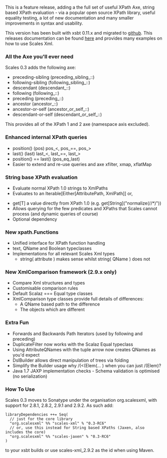 
This is a feature release, adding a the full set of useful XPath Axe, string based XPath evaluation - via a popular open source XPath library, useful equality testing, a lot of new documentation and many smaller improvements in syntax and usability.

This version has been built with xsbt 0.11.x and migrated to [github](https://github.com/chris-twiner/scalesXml).  This releases documentation can be found [here](http://scala-scales.googlecode.com/svn/sites/scales/scales-xml_2.9.2/0.3-RC6/index.html) and provides many examples on how to use Scales Xml.

### All the Axe you'll ever need

Scales 0.3 adds the following axe:

* preceding-sibling (preceding\_sibling\_::)
* following-sibling (following\_sibling\_::)
* descendant (descendant\_::)
* following (following\_::)
* preceding (preceding\_::)
* ancestor (ancestor\_::)
* ancestor-or-self (ancestor\_or\_self\_::)
* descendant-or-self (descendant\_or\_self\_::)

This provides all of the XPath 1 and 2 axe (namespace axis excluded).

### Enhanced internal XPath queries

* position() (pos)
        pos\_<, pos\_==, pos\_>
* last() (last)
        last\_<, last\_==, last\_>
* position() == last() (pos\_eq\_last)
* Easier to extend and re-use queries and axe
        xfilter, xmap, xflatMap

### String base XPath evaluation

* Evaluate normal XPath 1.0 strings to XmlPaths
* Evaluates to an Iterable[Either[AttributePath, XmlPath]] or,
+ get[T] a value directly from XPath 1.0 (e.g. get[String]\("normalize(//\*)")) 
+ Allows querying for the few predicates and XPaths that Scales cannot process (and dynamic queries of course)
+ Optional dependency

### New xpath.Functions

* Unified interface for XPath function handling
* text, QName and Boolean typeclasses
* Implementations for all relevant Scales Xml types
    + string( attribute ) makes sense whilst string( QName ) does not

### New XmlComparison framework (2.9.x only)

* Compare Xml structures and types
* Customisable comparison rules
* Default Scalaz === Equal type classes
* XmlComparison type classes provide full details of differences:
    + A QName based path to the difference
    + The objects which are different

### Extra Fun

* Forwards and Backwards Path Iterators (used by following and preceding)
* DuplicateFilter now works with the Scalaz Equal typeclass
* Using AttributeQNames with the tuple arrow now creates QNames as you'd expect 
* DslBuilder allows direct manipulation of trees via folding
* Simplify the Builder usage why /(<(Elem(... ) when you can just /(Elem)?
* Java 1.7 JAXP implementation checks - Schema validation is optimised (no serialization)

### How To Use

Scales 0.3 moves to Sonatype under the organisation org.scalesxml, with support for 2.8.1, 2.8.2, 2.9.1 and 2.9.2.  As such add:

    libraryDependencies ++= Seq(
      // just for the core library
      "org.scalesxml" %% "scales-xml" % "0.3-RC6"
      // or, use this instead for String based XPaths (Jaxen, also includes the core)
      "org.scalesxml" %% "scales-jaxen" % "0.3-RC6"
    )

to your xsbt builds or use scales-xml_2.9.2 as the id when using Maven.